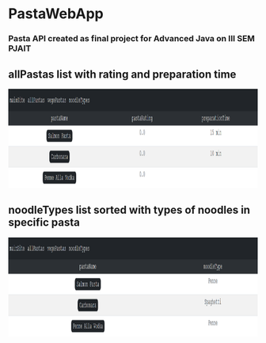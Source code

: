 # PastaWebApp
### Pasta API created as final project for Advanced Java on III SEM PJAIT 


## allPastas list with rating and preparation time
<p align="center">
<img src="./pics/pasta1.PNG" width="1200" height="200"/>
</p>

## noodleTypes list sorted with types of noodles in specific pasta
<p align="center">
<img src="./pics/pasta2.PNG" width="1200" height="200"/>
</p>
